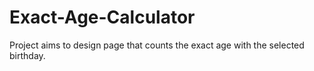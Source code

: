 # Exact-Age-Calculator
Project aims to design page that counts the exact age with the selected birthday.
